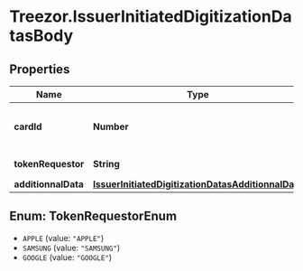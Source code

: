 # Treezor.IssuerInitiatedDigitizationDatasBody

## Properties
Name | Type | Description | Notes
------------ | ------------- | ------------- | -------------
**cardId** | **Number** | The id of the card on which to create an issuerInitiatedDigitizationData request | 
**tokenRequestor** | **String** | The Token Requestor also named wallet provider. | 
**additionnalData** | [**IssuerInitiatedDigitizationDatasAdditionnalData**](IssuerInitiatedDigitizationDatasAdditionnalData.md) |  | [optional] 

<a name="TokenRequestorEnum"></a>
## Enum: TokenRequestorEnum

* `APPLE` (value: `"APPLE"`)
* `SAMSUNG` (value: `"SAMSUNG"`)
* `GOOGLE` (value: `"GOOGLE"`)

